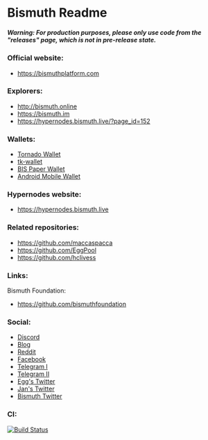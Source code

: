 Bismuth Readme
=======
##### Warning: For production purposes, please only use code from the "releases" page, which is not in pre-release state.

### Official website:
* https://bismuthplatform.com

### Explorers:
* http://bismuth.online
* https://bismuth.im
* https://hypernodes.bismuth.live/?page_id=152

### Wallets:
* [Tornado Wallet](https://github.com/bismuthfoundation/TornadoWallet)
* [tk-wallet](https://github.com/bismuthfoundation/tk-wallet)
* [BIS Paper Wallet](https://github.com/AngainorDev/BIS-Paper)
* [Android Mobile Wallet](https://github.com/redDwarf03/my_bismuth_wallet)

### Hypernodes website:
* https://hypernodes.bismuth.live

### Related repositories:
* https://github.com/maccaspacca
* https://github.com/EggPool
* https://github.com/hclivess

### Links:

Bismuth Foundation:
* https://github.com/bismuthfoundation

### Social:
* [Discord](https://discord.gg/dKVZd4z)
* [Blog](https://hypernodes.bismuth.live/?page_id=20)
* [Reddit](https://www.reddit.com/r/cryptobismuth)
* [Facebook](https://web.facebook.com/cryptobismuth)
* [Telegram I](https://t.me/cryptobismuth)
* [Telegram II](https://t.me/bismuthplatform)
* [Egg's Twitter](https://twitter.com/EggPoolNet)
* [Jan's Twitter](https://twitter.com/bismuthdev)
* [Bismuth Twitter](https://twitter.com/BismuthPlatform)


### CI:
[![Build Status](https://travis-ci.org/bismuthfoundation/Bismuth.svg?branch=master)](https://travis-ci.org/bismuthfoundation/Bismuth)
